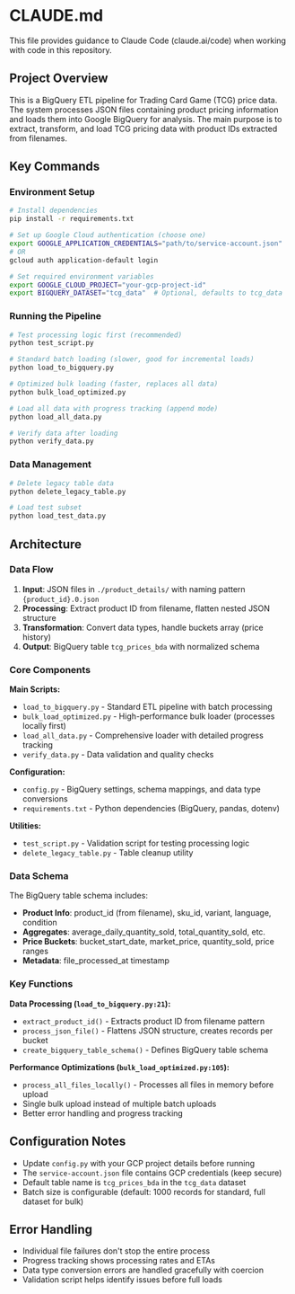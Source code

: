 # CLAUDE.md

This file provides guidance to Claude Code (claude.ai/code) when working with code in this repository.

## Project Overview

This is a BigQuery ETL pipeline for Trading Card Game (TCG) price data. The system processes JSON files containing product pricing information and loads them into Google BigQuery for analysis. The main purpose is to extract, transform, and load TCG pricing data with product IDs extracted from filenames.

## Key Commands

### Environment Setup
```bash
# Install dependencies
pip install -r requirements.txt

# Set up Google Cloud authentication (choose one)
export GOOGLE_APPLICATION_CREDENTIALS="path/to/service-account.json"
# OR
gcloud auth application-default login

# Set required environment variables
export GOOGLE_CLOUD_PROJECT="your-gcp-project-id"
export BIGQUERY_DATASET="tcg_data"  # Optional, defaults to tcg_data
```

### Running the Pipeline

```bash
# Test processing logic first (recommended)
python test_script.py

# Standard batch loading (slower, good for incremental loads)
python load_to_bigquery.py

# Optimized bulk loading (faster, replaces all data)
python bulk_load_optimized.py

# Load all data with progress tracking (append mode)
python load_all_data.py

# Verify data after loading
python verify_data.py
```

### Data Management
```bash
# Delete legacy table data
python delete_legacy_table.py

# Load test subset
python load_test_data.py
```

## Architecture

### Data Flow
1. **Input**: JSON files in `./product_details/` with naming pattern `{product_id}.0.json`
2. **Processing**: Extract product ID from filename, flatten nested JSON structure
3. **Transformation**: Convert data types, handle buckets array (price history)
4. **Output**: BigQuery table `tcg_prices_bda` with normalized schema

### Core Components

**Main Scripts:**
- `load_to_bigquery.py` - Standard ETL pipeline with batch processing
- `bulk_load_optimized.py` - High-performance bulk loader (processes locally first)
- `load_all_data.py` - Comprehensive loader with detailed progress tracking
- `verify_data.py` - Data validation and quality checks

**Configuration:**
- `config.py` - BigQuery settings, schema mappings, and data type conversions
- `requirements.txt` - Python dependencies (BigQuery, pandas, dotenv)

**Utilities:**
- `test_script.py` - Validation script for testing processing logic
- `delete_legacy_table.py` - Table cleanup utility

### Data Schema

The BigQuery table schema includes:
- **Product Info**: product_id (from filename), sku_id, variant, language, condition
- **Aggregates**: average_daily_quantity_sold, total_quantity_sold, etc.
- **Price Buckets**: bucket_start_date, market_price, quantity_sold, price ranges
- **Metadata**: file_processed_at timestamp

### Key Functions

**Data Processing (`load_to_bigquery.py:21`):**
- `extract_product_id()` - Extracts product ID from filename pattern
- `process_json_file()` - Flattens JSON structure, creates records per bucket
- `create_bigquery_table_schema()` - Defines BigQuery table schema

**Performance Optimizations (`bulk_load_optimized.py:105`):**
- `process_all_files_locally()` - Processes all files in memory before upload
- Single bulk upload instead of multiple batch uploads
- Better error handling and progress tracking

## Configuration Notes

- Update `config.py` with your GCP project details before running
- The `service-account.json` file contains GCP credentials (keep secure)
- Default table name is `tcg_prices_bda` in the `tcg_data` dataset
- Batch size is configurable (default: 1000 records for standard, full dataset for bulk)

## Error Handling

- Individual file failures don't stop the entire process
- Progress tracking shows processing rates and ETAs
- Data type conversion errors are handled gracefully with coercion
- Validation script helps identify issues before full loads